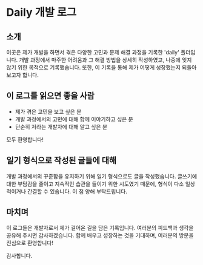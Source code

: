 # Daily 개발 로그

## 소개

이곳은 제가 개발을 하면서 겪은 다양한 고민과 문제 해결 과정을 기록한 'daily' 폴더입니다. 개발 과정에서 마주한 어려움과 그 해결 방법을 상세히 작성하였고, 나중에 잊지 않기 위한 목적으로 기록했습니다. 또한, 이 기록을 통해 제가 어떻게 성장했는지 되돌아보고자 합니다.

## 이 로그를 읽으면 좋을 사람

- 제가 겪은 고민을 보고 싶은 분
- 개발 과정에서의 고민에 대해 함께 이야기하고 싶은 분
- 단순히 저라는 개발자에 대해 알고 싶은 분

모두 환영합니다!

## 일기 형식으로 작성된 글들에 대해

개발 과정에서의 꾸준함을 유지하기 위해 일기 형식으로도 글을 작성했습니다. 글쓰기에 대한 부담감을 줄이고 지속적인 습관을 들이기 위한 시도였기 때문에, 형식이 다소 일상적이거나 간결할 수 있습니다. 이 점 양해 부탁드립니다.

## 마치며

이 로그들은 개발자로서 제가 걸어온 길을 담은 기록입니다. 여러분의 피드백과 생각을 공유해 주시면 감사하겠습니다. 함께 배우고 성장하는 것을 기대하며, 여러분의 방문을 진심으로 환영합니다!

감사합니다.
